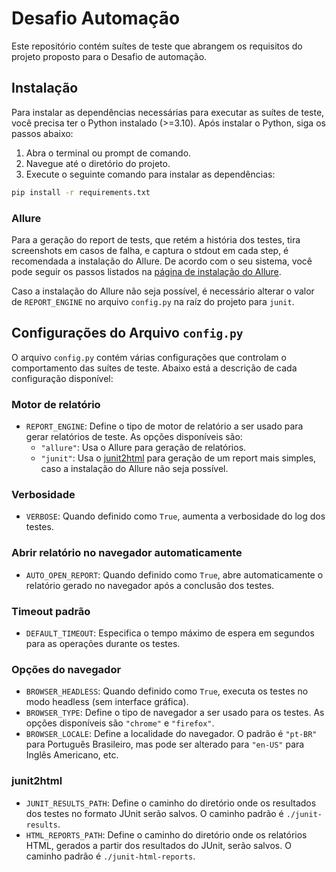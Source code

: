 # Desafio Automação

Este repositório contém suítes de teste que abrangem os requisitos do projeto proposto para o Desafio de automação.

## Instalação

Para instalar as dependências necessárias para executar as suítes de teste, você precisa ter o Python instalado (>=3.10). Após instalar o Python, siga os passos abaixo:

1. Abra o terminal ou prompt de comando.
2. Navegue até o diretório do projeto.
3. Execute o seguinte comando para instalar as dependências:

```bash
pip install -r requirements.txt
```

### Allure

Para a geração do report de tests, que retém a história dos testes, tira screenshots em casos de falha, e captura o stdout em cada step, é recomendada a instalação do Allure. De acordo com o seu sistema, você pode seguir os passos listados na [página de instalação do Allure](https://allurereport.org/docs/gettingstarted-installation/).

Caso a instalação do Allure não seja possível, é necessário alterar o valor de `REPORT_ENGINE` no arquivo `config.py` na raíz do projeto para `junit`.

## Configurações do Arquivo `config.py`

O arquivo `config.py` contém várias configurações que controlam o comportamento das suítes de teste. Abaixo está a descrição de cada configuração disponível:

### Motor de relatório
- `REPORT_ENGINE`: Define o tipo de motor de relatório a ser usado para gerar relatórios de teste. As opções disponíveis são:
  - `"allure"`: Usa o Allure para geração de relatórios.
  - `"junit"`: Usa o [junit2html](https://github.com/inorton/junit2html) para geração de um report mais simples, caso a instalação do Allure não seja possível.
  
### Verbosidade
- `VERBOSE`: Quando definido como `True`, aumenta a verbosidade do log dos testes.

### Abrir relatório no navegador automaticamente
- `AUTO_OPEN_REPORT`: Quando definido como `True`, abre automaticamente o relatório gerado no navegador após a conclusão dos testes.

### Timeout padrão
- `DEFAULT_TIMEOUT`: Especifica o tempo máximo de espera em segundos para as operações durante os testes.

### Opções do navegador
- `BROWSER_HEADLESS`: Quando definido como `True`, executa os testes no modo headless (sem interface gráfica).
- `BROWSER_TYPE`: Define o tipo de navegador a ser usado para os testes. As opções disponíveis são `"chrome"` e `"firefox"`.
- `BROWSER_LOCALE`: Define a localidade do navegador. O padrão é `"pt-BR"` para Português Brasileiro, mas pode ser alterado para `"en-US"` para Inglês Americano, etc.

### junit2html
- `JUNIT_RESULTS_PATH`: Define o caminho do diretório onde os resultados dos testes no formato JUnit serão salvos. O caminho padrão é `./junit-results`.
- `HTML_REPORTS_PATH`: Define o caminho do diretório onde os relatórios HTML, gerados a partir dos resultados do JUnit, serão salvos. O caminho padrão é `./junit-html-reports`.